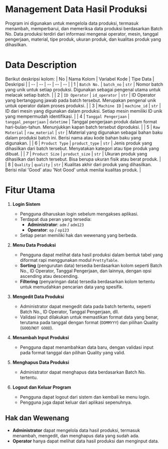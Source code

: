 # Management Data Hasil Produksi
Program ini digunakan untuk mengelola data produksi, termasuk menambah, memperbarui, dan memeriksa data produksi berdasarkan Batch No. Data produksi terdiri dari informasi mengenai operator, mesin, tanggal pengerjaan, material, tipe produk, ukuran produk, dan kualitas produk yang dihasilkan.

# Data Description
Berikut deskripsi kolom:
| No | Nama Kolom | Variabel Kode | Tipe Data | Deskripsi |
| -- | -- | -- | -- | -- |
| 1 | `Batch No.` | `batch_no` | `str` | Nomor batch yang unik untuk setiap produksi. Digunakan sebagai pengenal utama untuk melacak setiap batch. |
| 2 | `ID Operator` | `id_operator` | `str` | ID Operator yang bertanggung jawab pada batch tersebut. Merupakan pengenal unik untuk operator dalam proses produksi. |
| 3 | `Machine ID` | `machine_id` | `str` | ID dari mesin yang digunakan dalam produksi. Setiap mesin memiliki ID unik yang mempermudah identifikasi. |
| 4 | `Tanggal Pengerjaan` | `tanggal_pengerjaan` | `datetime` | Tanggal pengerjaan produk dalam format hari-bulan-tahun. Menunjukkan kapan batch tersebut diproduksi. |
| 5 | `Raw Material` | `raw_material` | `str` | Material yang digunakan sebagai bahan baku dalam produksi batch ini. Berisi nama atau kode bahan baku yang digunakan. |
| 6 | `Product Type` | `product_type` | `str` | Jenis produk yang dihasilkan dari batch tersebut. Menyatakan kategori atau tipe produk yang dibuat. |
| 7 | `Product Size` | `product_size` | `str` | Ukuran produk yang dihasilkan dari batch tersebut. Bisa berupa ukuran fisik atau berat produk. |
| 8 | `Quality` | `quality` | `str` | Kualitas akhir dari produk yang dihasilkan. Berisi nilai 'Good' atau 'Not Good' untuk menilai kualitas produk. |

# Fitur Utama

1. **Login Sistem**
   - Pengguna diharuskan login sebelum mengakses aplikasi.
   - Terdapat dua peran yang tersedia:
     - **Administrator**: `adm` / `adm123`
     - **Operator**: `op` / `op123`
   - Setiap peran memiliki hak dan wewenang yang berbeda.  

2. **Menu Data Produksi**
   - Pengguna dapat melihat data hasil produksi dalam bentuk tabel yang diformat rapi menggunakan modul `PrettyTable`.
   - **Sorting** (pengurutan data) tersedia berdasarkan kolom seperti Batch No., ID Operator, Tanggal Pengerjaan, dan lainnya, dengan opsi ascending atau descending.
   - **Filtering** (penyaringan data) tersedia berdasarkan kolom tertentu untuk memudahkan pencarian data yang spesifik.

3. **Mengedit Data Produksi**
   - Administrator dapat mengedit data pada batch tertentu, seperti Batch No., ID Operator, Tanggal Pengerjaan, dll.
   - Validasi input dilakukan untuk memastikan format data yang benar, terutama pada tanggal dengan format (`DDMMYYY`) dan pilihan Quality (`GOOD`/`NOT GOOD`).

4. **Menambah Input Produksi**
   - Pengguna dapat menambahkan data baru, dengan validasi input pada format tanggal dan pilihan Quality yang valid.

5. **Menghapus Data Produksi**
   - Administrator dapat menghapus data berdasarkan Batch No. tertentu.

6. **Logout dan Keluar Program**
   - Pengguna dapat logout dari sistem dan kembali ke menu login.
   - Pengguna juga dapat keluar dari aplikasi sepenuhnya.

## Hak dan Wewenang

- **Administrator** dapat mengelola data hasil produksi, termasuk menambah, mengedit, dan menghapus data yang sudah ada.
- **Operator** hanya dapat melihat data hasil produksi dan menginput data.
